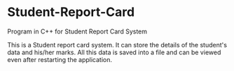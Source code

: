 # Student-Report-Card

Program in C++ for Student Report Card System

This is a Student report card system. It can store the details of the student's data and his/her marks. All this data is saved into a file and can be viewed even after restarting the application.

